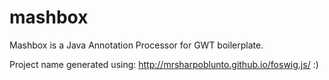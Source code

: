mashbox
=======

Mashbox is a Java Annotation Processor for GWT boilerplate.

Project name generated using: http://mrsharpoblunto.github.io/foswig.js/ :)
